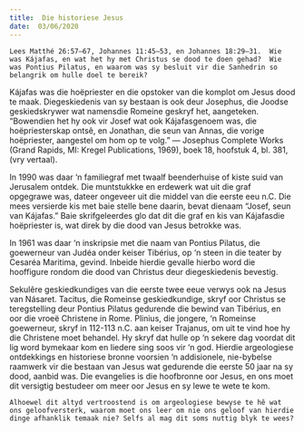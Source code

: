 ```yaml
---
title:  Die historiese Jesus
date:  03/06/2020
---
```


`Lees Matthé 26:57–67, Johannes 11:45–53, en Johannes 18:29–31.  Wie was Kájafas, en wat het hy met Christus se dood te doen gehad?  Wie was Pontius Pilatus, en waarom was sy besluit vir die Sanhedrin so belangrik om hulle doel te bereik?`

Kájafas was die hoëpriester en die opstoker van die komplot om Jesus dood te maak. Diegeskiedenis van sy bestaan is ook deur Josephus, die Joodse geskiedskrywer wat namensdie Romeine geskryf het, aangeteken. “Bowendien het hy ook vir Josef wat ook Kájafasgenoem was, die hoëpriesterskap ontsê, en Jonathan, die seun van Annas, die vorige hoëpriester, aangestel om hom op te volg.” — Josephus Complete Works (Grand Rapids, MI: Kregel Publications, 1969), boek 18, hoofstuk 4, bl. 381, (vry vertaal).

In 1990 was daar ‘n familiegraf met twaalf beenderhuise of kiste suid van Jerusalem ontdek. Die muntstukkke en erdewerk wat uit die graf opgegrawe was, dateer ongeveer uit die middel van die eerste eeu n.C.  Die mees versierde kis met baie stelle bene daarin, bevat dienaam “Josef, seun van Kájafas.” Baie skrifgeleerdes glo dat dit die graf en kis van Kájafasdie hoëpriester is, wat direk by die dood van Jesus betrokke was.

In 1961 was daar ‘n inskripsie met die naam van Pontius Pilatus, die goewerneur van Judéa onder keiser Tibérius, op ‘n steen in die teater by Cesaréa Maritima, gevind.  Inbeide hierdie gevalle hierbo word die hooffigure rondom die dood van Christus deur diegeskiedenis bevestig.

Sekulêre geskiedkundiges van die eerste twee eeue verwys ook na Jesus van Násaret. Tacitus, die Romeinse geskiedkundige, skryf oor Christus se teregstelling deur Pontius Pilatus gedurende die bewind van Tibérius, en oor die vroeë Christene in Rome. Plinius, die jongere, ‘n Romeinse goewerneur, skryf in 112-113 n.C. aan keiser Trajanus, om uit te vind hoe hy die Christene moet behandel.  Hy skryf dat hulle op ‘n sekere dag voordat dit lig word bymekaar kom en liedere sing soos vir ‘n god.  Hierdie argeologiese ontdekkings en historiese bronne voorsien ‘n addisionele, nie-bybelse raamwerk vir die bestaan van Jesus wat gedurende die eerste 50 jaar na sy dood, aanbid was. Die evangelies is die hoofbronne oor Jesus, en ons moet dit versigtig bestudeer om meer oor Jesus en sy lewe te wete te kom.

`Alhoewel dit altyd vertroostend is om argeologiese bewyse te hê wat ons geloofversterk, waarom moet ons leer om nie ons geloof van hierdie dinge afhanklik temaak nie? Selfs al mag dit soms nuttig blyk te wees?`